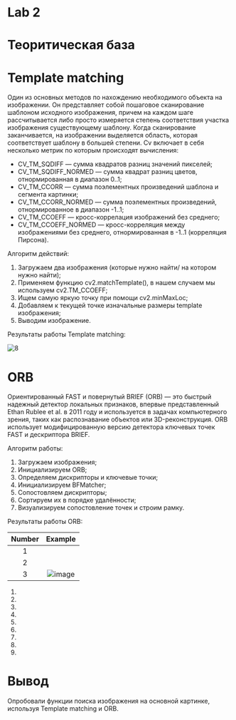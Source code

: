 # Lab 2
# Теоритическая база
# Template matching
Один из основных методов по нахождению необходимого объекта на изображении. Он представляет собой пошаговое сканирование шаблоном исходного изображения, причем на каждом шаге рассчитывается либо просто измеряется степень соответствия участка изображения существующему шаблону. Когда сканирование заканчивается, на изображении выделяется область, которая соответствует шаблону в большей степени.
Cv включает в себя несколько метрик по которым происходят вычисления:
 * CV_TM_SQDIFF — сумма квадратов разниц значений пикселей;
 * CV_TM_SQDIFF_NORMED — сумма квадрат разниц цветов, отнормированная в диапазон 0..1;
 * CV_TM_CCORR — сумма поэлементных произведений шаблона и сегмента картинки;
 * CV_TM_CCORR_NORMED — сумма поэлементных произведений, отнормированное в диапазон -1..1;
 * CV_TM_CCOEFF — кросс-коррелация изображений без среднего;
 * CV_TM_CCOEFF_NORMED — кросс-корреляция между изображениями без среднего, отнормированная в -1..1 (корреляция Пирсона).

 Алгоритм действий: 
 1. Загружаем два изображения (которые нужно найти/ на котором нужно найти);
 2. Применяем функцию cv2.matchTemplate(), в нашем случаем мы используем  cv2.TM_CCOEFF;
 3. Ищем самую яркую точку при помощи cv2.minMaxLoc;
 4. Добавляем к текущей точке изначальные размеры template изображения;
 5. Выводим изображение.
 
 
 
 Результаты работы Template matching:

 
 
![8](https://user-images.githubusercontent.com/82668230/205068167-2eaca630-3276-44bf-89b8-164106d5c59f.jpg)


# ORB
Ориентированный FAST и повернутый BRIEF (ORB) — это быстрый надежный  детектор локальных признаков, впервые представленный Ethan Rublee et al. в 2011 году и используется в задачах компьютерного зрения, таких как распознавание объектов или 3D-реконструкция. ORB использует модифицированную версию детектора ключевых точек FAST и дескриптора BRIEF.

Алгоритм работы:
1. Загружаем изображения;
2. Инициализируем ORB;
3. Определяем дискрипторы и ключевые точки;
4. Инициализируем BFMatcher;
5. Сопостовляем дискрипторы;
6. Сортируем их в порядке удалённости;
7. Визуализируем сопостовление точек и строим рамку.

 Результаты работы ORB: 
 
|  Number | Example |   
|:-:|:-:|
|  1 |   |
|  2 |   |
|  3 | ![image](https://user-images.githubusercontent.com/82668230/206448905-5675403e-97c4-43e9-a4af-b67b8556f610.png)  |
 
 1.
 2. 
 3. 
 4.
 5.
 6.
 7.
 8.
 9. 
 
 
 # Вывод
 Опробовали функции поиска изображения на основной картинке, используя Template matching и ORB.
